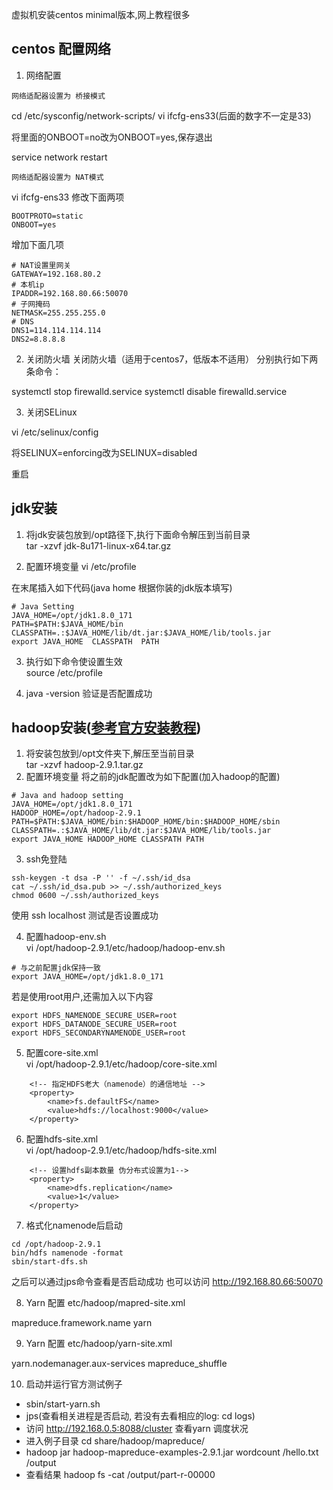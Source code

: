 虚拟机安装centos minimal版本,网上教程很多

## centos 配置网络

1. 网络配置

`网络适配器设置为 桥接模式 `

cd /etc/sysconfig/network-scripts/ 
vi ifcfg-ens33(后面的数字不一定是33)

将里面的ONBOOT=no改为ONBOOT=yes,保存退出  

service network restart

`网络适配器设置为 NAT模式`

vi ifcfg-ens33
修改下面两项
```
BOOTPROTO=static
ONBOOT=yes
```

增加下面几项
```
# NAT设置里网关
GATEWAY=192.168.80.2
# 本机ip
IPADDR=192.168.80.66:50070
# 子网掩码
NETMASK=255.255.255.0
# DNS
DNS1=114.114.114.114
DNS2=8.8.8.8
```

2. 关闭防火墙
关闭防火墙（适用于centos7，低版本不适用）
分别执行如下两条命令：

systemctl stop firewalld.service
systemctl disable firewalld.service

3. 关闭SELinux

vi /etc/selinux/config

将SELINUX=enforcing改为SELINUX=disabled 

重启

## jdk安装

1. 将jdk安装包放到/opt路径下,执行下面命令解压到当前目录  
tar -xzvf jdk-8u171-linux-x64.tar.gz

1. 配置环境变量
vi /etc/profile

在末尾插入如下代码(java home 根据你装的jdk版本填写)

```
# Java Setting
JAVA_HOME=/opt/jdk1.8.0_171
PATH=$PATH:$JAVA_HOME/bin
CLASSPATH=.:$JAVA_HOME/lib/dt.jar:$JAVA_HOME/lib/tools.jar
export JAVA_HOME  CLASSPATH  PATH
```
3. 执行如下命令使设置生效  
source  /etc/profile

4. java -version 验证是否配置成功

## hadoop安装([参考官方安装教程](http://hadoop.apache.org/docs/r2.9.1/hadoop-project-dist/hadoop-common/SingleCluster.html))

1. 将安装包放到/opt文件夹下,解压至当前目录  
tar -xzvf hadoop-2.9.1.tar.gz
2. 配置环境变量
将之前的jdk配置改为如下配置(加入hadoop的配置)
```
# Java and hadoop setting
JAVA_HOME=/opt/jdk1.8.0_171
HADOOP_HOME=/opt/hadoop-2.9.1
PATH=$PATH:$JAVA_HOME/bin:$HADOOP_HOME/bin:$HADOOP_HOME/sbin
CLASSPATH=.:$JAVA_HOME/lib/dt.jar:$JAVA_HOME/lib/tools.jar
export JAVA_HOME HADOOP_HOME CLASSPATH PATH
```
3. ssh免登陆

```
ssh-keygen -t dsa -P '' -f ~/.ssh/id_dsa  
cat ~/.ssh/id_dsa.pub >> ~/.ssh/authorized_keys  
chmod 0600 ~/.ssh/authorized_keys 
```
使用 ssh localhost 测试是否设置成功

4. 配置hadoop-env.sh  
vi /opt/hadoop-2.9.1/etc/hadoop/hadoop-env.sh

```
# 与之前配置jdk保持一致
export JAVA_HOME=/opt/jdk1.8.0_171
```

若是使用root用户,还需加入以下内容
```
export HDFS_NAMENODE_SECURE_USER=root
export HDFS_DATANODE_SECURE_USER=root
export HDFS_SECONDARYNAMENODE_USER=root
```


5. 配置core-site.xml  
vi /opt/hadoop-2.9.1/etc/hadoop/core-site.xml

```
    <!-- 指定HDFS老大（namenode）的通信地址 -->
    <property>
        <name>fs.defaultFS</name>
        <value>hdfs://localhost:9000</value>
    </property>
```

6. 配置hdfs-site.xml  
vi /opt/hadoop-2.9.1/etc/hadoop/hdfs-site.xml

```
    <!-- 设置hdfs副本数量 伪分布式设置为1-->
    <property>
        <name>dfs.replication</name>
        <value>1</value>
    </property>
```
7. 格式化namenode后启动
```
cd /opt/hadoop-2.9.1
bin/hdfs namenode -format
sbin/start-dfs.sh
```
之后可以通过jps命令查看是否启动成功
也可以访问
http://192.168.80.66:50070

8. Yarn 配置 etc/hadoop/mapred-site.xml

<property>
    <name>mapreduce.framework.name</name>
    <value>yarn</value>
</property>

9. Yarn 配置 etc/hadoop/yarn-site.xml  
<property>
    <name>yarn.nodemanager.aux-services</name>
    <value>mapreduce_shuffle</value>
</property>

10. 启动并运行官方测试例子
- sbin/start-yarn.sh
- jps(查看相关进程是否启动, 若没有去看相应的log: cd logs)
- 访问 http://192.168.0.5:8088/cluster 查看yarn 调度状况
- 进入例子目录  cd share/hadoop/mapreduce/
- hadoop jar hadoop-mapreduce-examples-2.9.1.jar wordcount /hello.txt /output
- 查看结果  hadoop fs -cat /output/part-r-00000
